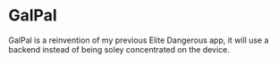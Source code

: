 # GalPal
GalPal is a reinvention of my previous Elite Dangerous app, it will use a backend instead of being soley concentrated on the device.
